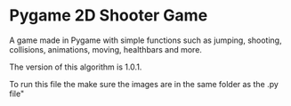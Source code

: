 # Pygame 2D Shooter Game

A game made in Pygame with simple functions such as jumping, shooting, collisions, animations, moving, healthbars and more.

The version of this algorithm is 1.0.1.

To run this file the make sure the images are in the same folder as the .py file"

